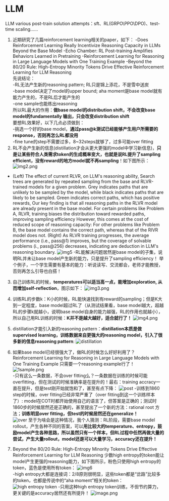 # LLM
LLM various post-train solution attempts：sft、RL(GRPO\PPO\DPO)、test-time scaling...... 

1. 近期研究了几篇reinforcement learning相关的paper，如下：
-Does Reinforcement Learning Really Incentivize Reasoning Capacity in LLMs Beyond the Base Model
-Echo Chamber: RL Post-training Amplifies Behaviors Learned in Pretraining
-Reinforcement Learning for Reasoning in Large Language Models with One Training Example
-Beyond the 80/20 Rule: High-Entropy Minority Tokens Drive Effective Reinforcement Learning for LLM Reasoning  
先说结论：  
-RL无法产生新的reasoning pattern; RL只是锦上添花，不是雪中送炭    
-base model决定了model的upper bound; aha moment是base model就有能力产生的，不是RL后才能产生的  
-one sample也能练出reasoning    
所以RL最大的作用：**做base model的distribution shift，不会改变base model的fundamentally 输出，只会改变distribution shift**  
要想RL效果好，以下几点必须做到：  
-挑选一个好的base model，**通过pass@k测试已经能够产生用户所需要的response，否则再怎么RL都没用**  
-fine tune的step不需要过多，8~32steps就够了，过多可能over fitting
2. RL不会产生新的信息(distillation才会从更大更强的model中学习新信息)，**只是让某些符合人类需求token的生成概率变大，也就是说RL提升了sampling efficient，没有reward的地方model就不再sampling**！如下图所示：
 ![img2.png](img2.png)  
- (Left) The effect of current RLVR, on LLM's reasoning ability, Search trees are generated by repeated sampling from the base and RLVR-trained models for a given problem. Grey indicates paths that are unlikely to be sampled by the model, while black indicates paths that are likely to be sampled. Green indicates correct paths, which has positive rewards, Our key finding is that all reasoning paths in the RLVR model are already present in the base model. For certain problems like Problem A, RLVR, training biases the distribution toward rewarded paths, improving sampling efficiency However, this comes at the cost of reduced scope of reasoning capacity: For other problems like Problem B, the base model contains the correct path, whereas that of the RIVR model does not. (Right) As RLVR training progresses, the average performance (i.e., pass@1) improves, but the coverage of solvable problems (i., pass@256) decreases, indicating are deduction in LLM's reasoning boundary.
![img5](img5.png)
-RL能解决问题居然是base model的子集，说明RL并未让base model产生新的能力，只是提升了sampling efficiency！ 举个例子，一个学生需要有基本的能力：听说读写、交流都会，老师才能教授，否则再怎么引导也白搭！

3. 自己训练RL的时候，**temperatures可以适当高一点，能增加exploration, 从而增加self-reflection**，图示如下：
![img3.png](img3.png)

4. 训练RL的步数k：K小的时候，RL能快速找到有reward的sampling；但是K大到一定程度，base model超过RL了（从测试结果看，base model越大，超越RL的步骤k就越小，说明base model自身的能力越强，RL的作用也就越小），所以自己用RL训练的时候：**K并不是越大越好，适合就行了！**
![img4.png](img4.png)

5. distillation才能引入新的reasoning pattern：**distillation本质是做supervised learning，训练数据来自更强大的reasoning model，引入了很多新的信息reasoning pattern**:
![distillation](distillation.png)

6. 如果base model已经很强大了，做RL的时候怎么好好利用了？Reinforcement Learning for Reasoning in Large Language Models with One Training Example 只需要一个reasoning example行了！  
![1sample.png](1sample.png)  
-只有这么一条数据，不会over fitting么？一条数据在训练的时候可能overfitting，但在测试的时候准确率是在提升的！最右：training accracy一直在提升，但是test刚开始就饱和了，甚至有点下降：
![post](post.png)
-训练到1860 step的时候，over fitting已经非常严重了（over fitting到这一个训练样本了）: model在COT时都开始使用自己的语言了，但答案是正确的；测试时1860步的时候居然还是正确的，甚至提出了一个新的方法：rational root 方法；**训练明显over fitting，但test的时候居然还在generalize！**  
![over](over.png)
至于为啥会是这种情况，我个人猜测：RL阶段，需要base model rollout，产生各种不同的答案，可以**用比较大的temperature、entropy，鼓励model产生各种思路，所以虽然只有一个样本，但RL过程中任然再做大量的尝试，产生大量rollout，model还是可以大量学习，accuracy还在提升！**

7. Beyond the 80/20 Rule: High-Entropy Minority Tokens  Drive Effective Reinforcement Learning for LLM Reasoning 少数high entropy的token能让model产生更强的reasoning能力，如下图所示，粉色只使用high entropy的token，蓝色是使用所有token： 
![img6](img6.png)  
-high entropy大都是连接词：2/8原则很明显，这些token都是“岔路”比较多的token，也都是传说中的“aha moment”相关的token：  
![high entropy token](highentropy.png)
-只用这种high entropy token训练，不但节约算力，更关键的是accuracy居然还有所提升！
![image.png](image.png)
